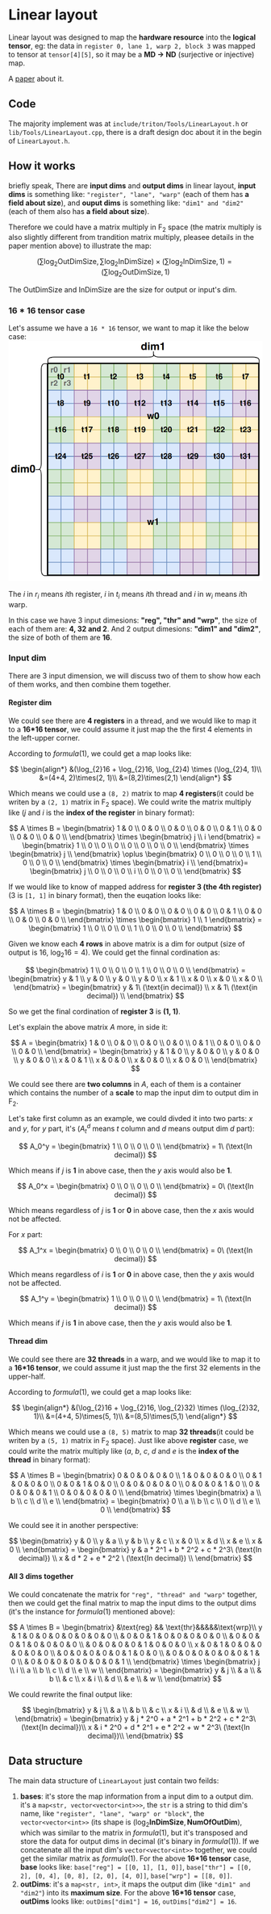 # Linear layout
Linear layout was designed to map the **hardware resource** into the **logical tensor**, eg: the data in `register 0, lane 1, warp 2, block 3` was mapped to tensor at `tensor[4][5]`, so it may be a **MD -> ND** (surjective or injective) map.

A [paper](https://arxiv.org/pdf/2505.23819) about it.

## Code
The majority implement was at `include/triton/Tools/LinearLayout.h` or `lib/Tools/LinearLayout.cpp`, there is a draft design doc about it in the begin of `LinearLayout.h`.

## How it works
briefly speak, There are **input dims** and **output dims** in linear layout, **input dims** is something like: `"register", "lane", "warp"` (each of them has **a field about size**), and **ouput dims** is something like: `"dim1" and "dim2"` (each of them also has **a field about size**).

Therefore we could have a matrix multiply in $\text{F}_2$ space (the matrix multiply is also slightly different from trandition matrix multiply, pleasee details in the paper mention above) to illustrate the map:

$$
(\sum \log_2\text{OutDimSize}, \sum \log_2\text{InDimSize}) \times (\sum \log_2\text{InDimSize}, 1) = (\sum \log_2\text{OutDimSize}, 1) \tag{1}
$$

The $\text{OutDimSize}$ and $\text{InDimSize}$ are the size for output or input's dim.

### 16 * 16 tensor case
Let's assume we have a `16 * 16` tensor, we want to map it like the below case:
![16*16 tensor layout](./png/tensor-layout.png)

The $i$ in $r_i$ means $i$th register, $i$ in $t_i$ means $i$th thread and $i$ in $w_i$ means $i$th warp.

In this case we have 3 input dimesions: **"reg", "thr" and "wrp"**, the size of each of them are: **4, 32 and 2**.
And 2 output dimesions: **"dim1" and "dim2"**, the size of both of them are **16**.

### Input dim
There are 3 input dimension, we will discuss two of them to show how each of them works, and then combine them together.
#### Register dim
We could see there are **4 registers** in a thread, and we would like to map it to a **16*16 tensor**, we could assume it just map the the first 4 elements in the left-upper corner.

According to $formula (1)$, we could get a map looks like:

$$
\begin{align*}
&(\log_{2}16 + \log_{2}16, \log_{2}4) \times (\log_{2}4, 1)\\
&=(4+4, 2)\times(2, 1)\\
&=(8,2)\times(2,1)
\end{align*}
$$

Which means we could use a `(8, 2)` matrix to map **4 registers**(it could be writen by a `(2, 1)` matrix in $\text{F}_2$ space).
We could write the matrix multiply like ($j$ and $i$ is the **index of the register** in binary format):

$$
A \times B = \begin{bmatrix}
1 & 0 \\
0 & 0 \\
0 & 0 \\
0 & 0 \\
0 & 1 \\
0 & 0 \\
0 & 0 \\
0 & 0 \\
\end{bmatrix}
\times
\begin{bmatrix}
j \\
i
\end{bmatrix} = 
\begin{bmatrix}
1 \\
0 \\
0 \\
0 \\
0 \\
0 \\
0 \\
0 \\
\end{bmatrix} \times
\begin{bmatrix}
j \\
\end{bmatrix} \oplus 
\begin{bmatrix}
0 \\
0 \\
0 \\
0 \\
1 \\
0 \\
0 \\
0 \\
\end{bmatrix} \times
\begin{bmatrix}
i \\
\end{bmatrix}=
\begin{bmatrix}
j \\
0 \\
0 \\
0 \\
i \\
0 \\
0 \\
0 \\
\end{bmatrix}
$$

If we would like to know of mapped address for **register 3 (the 4th register)** (3 is `[1, 1]` in binary format), then the euqation looks like:

$$
A \times B = \begin{bmatrix}
1 & 0 \\
0 & 0 \\
0 & 0 \\
0 & 0 \\
0 & 1 \\
0 & 0 \\
0 & 0 \\
0 & 0 \\
\end{bmatrix}
\times
\begin{bmatrix}
1 \\
1
\end{bmatrix} = 
\begin{bmatrix}
1 \\
0 \\
0 \\
0 \\
1 \\
0 \\
0 \\
0 \\
\end{bmatrix}
$$

Given we know each **4 rows** in above matrix is a dim for output (size of output is 16, $\log_{2}16=4$).
We could get the finnal cordination as:

$$
\begin{bmatrix}
1 \\
0 \\
0 \\
0 \\
1 \\
0 \\
0 \\
0 \\
\end{bmatrix} = 
\begin{bmatrix}
y & 1 \\
y & 0 \\
y & 0 \\
y & 0 \\
x & 1 \\
x & 0 \\
x & 0 \\
x & 0 \\
\end{bmatrix} = 
\begin{bmatrix}
y & 1\ (\text{in decimal}) \\
x & 1\ (\text{in decimal}) \\
\end{bmatrix}
$$

So we get the final cordination of **register 3** is **(1, 1)**.

Let's explain the above matrix $A$ more, in side it:

$$
A  = 
\begin{bmatrix}
1 & 0 \\
0 & 0 \\
0 & 0 \\
0 & 0 \\
0 & 1 \\
0 & 0 \\
0 & 0 \\
0 & 0 \\
\end{bmatrix} =
\begin{bmatrix}
y & 1 & 0 \\
y & 0 & 0 \\
y & 0 & 0 \\
y & 0 & 0 \\
x & 0 & 1 \\
x & 0 & 0 \\
x & 0 & 0 \\
x & 0 & 0 \\
\end{bmatrix}
$$

We could see there are **two columns** in $A$, each of them is a container which contains the number of a **scale** to map the input dim to output dim in $\text{F}_2$.

Let's take first column as an example, we could divded it into two parts: $x$ and $y$, for $y$ part, it's ($A_t^d$ means $t$ column and $d$ means output dim $d$ part):

$$
A_0^y = \begin{bmatrix}
1 \\
0 \\
0 \\
0 \\
\end{bmatrix} = 
1\ (\text{In decimal})
$$

Which means if $j$ is **1** in above case, then the *y* axis would also be **1**.

$$
A_0^x = \begin{bmatrix}
0 \\
0 \\
0 \\
0 \\
\end{bmatrix} = 
0\ (\text{In decimal})
$$

Which means regardless of $j$ is **1** or **0** in above case, then the *x* axis would not be affected.

For $x$ part:

$$
A_1^x = \begin{bmatrix}
0 \\
0 \\
0 \\
0 \\
\end{bmatrix} = 
0\ (\text{In decimal})
$$

Which means regardless of $i$ is **1** or **0** in above case, then the *y* axis would not be affected.

$$
A_1^y = \begin{bmatrix}
1 \\
0 \\
0 \\
0 \\
\end{bmatrix} = 
1\ (\text{In decimal})
$$

Which means if $j$ is **1** in above case, then the *y* axis would also be **1**.

#### Thread dim
We could see there are **32 threads** in a warp, and we would like to map it to a **16*16 tensor**, we could assume it just map the the first 32 elements in the upper-half.

According to $formula (1)$, we could get a map looks like:

$$
\begin{align*}
&(\log_{2}16 + \log_{2}16, \log_{2}32) \times (\log_{2}32, 1)\\
&=(4+4, 5)\times(5, 1)\\
&=(8,5)\times(5,1)
\end{align*}
$$

Which means we could use a `(8, 5)` matrix to map **32 threads**(it could be writen by a `(5, 1)` matrix in $\text{F}_2$ space).
Just like above **register** case, we could write the matrix multiply like ($a$, $b$, $c$, $d$ and $e$ is the **index of the thread** in binary format):

$$
A \times B = \begin{bmatrix}
0 & 0 & 0 & 0 & 0 \\
1 & 0 & 0 & 0 & 0 \\
0 & 1 & 0 & 0 & 0 \\
0 & 0 & 1 & 0 & 0 \\
0 & 0 & 0 & 0 & 0 \\
0 & 0 & 0 & 1 & 0 \\
0 & 0 & 0 & 0 & 1 \\
0 & 0 & 0 & 0 & 0 \\
\end{bmatrix}
\times
\begin{bmatrix}
a \\
b \\
c \\
d \\
e \\
\end{bmatrix} =
\begin{bmatrix}
0 \\
a \\
b \\
c \\
0 \\
d \\
e \\
0 \\
\end{bmatrix}
$$

We could see it in another perspective:

$$
\begin{bmatrix}
y & 0 \\
y & a \\
y & b \\
y & c \\
x & 0 \\
x & d \\
x & e \\
x & 0 \\
\end{bmatrix} = 
\begin{bmatrix}
y & a * 2^1 + b * 2^2 + c * 2^3\ (\text{In decimal}) \\
x & d * 2 + e * 2^2 \ (\text{In decimal}) \\
\end{bmatrix}
$$

#### All 3 dims together
We could concatenate the matrix for `"reg", "thread" and "warp"` together, then we could get the final matrix to map the input dims to the output dims (it's the instance for $formula (1)$ mentioned above):

$$
A \times B = \begin{bmatrix}
&\text{reg} && \text{thr}&&&&&\text{wrp}\\
y & 1 & 0 & 0 & 0 & 0 & 0 & 0 & 0 \\
& 0 & 0 & 1 & 0 & 0 & 0 & 0 & 0 \\
& 0 & 0 & 0 & 1 & 0 & 0 & 0 & 0 \\
& 0 & 0 & 0 & 0 & 1 & 0 & 0 & 0 \\
x & 0 & 1 & 0 & 0 & 0 & 0 & 0 & 0 \\
& 0 & 0 & 0 & 0 & 0 & 1 & 0 & 0 \\
& 0 & 0 & 0 & 0 & 0 & 0 & 1 & 0 \\
& 0 & 0 & 0 & 0 & 0 & 0 & 0 & 1 \\
\end{bmatrix}
\times
\begin{bmatrix}
j \\
i \\
a \\
b \\
c \\
d \\
e \\
w \\
\end{bmatrix} =
\begin{bmatrix}
y & j \\
& a \\
& b \\
& c \\
x & i \\
& d \\
& e \\
& w \\
\end{bmatrix}
$$

We could rewrite the final output like:

$$
\begin{bmatrix}
y & j \\
& a \\
& b \\
& c \\
x & i \\
& d \\
& e \\
& w \\
\end{bmatrix} = 
\begin{bmatrix}
y & j * 2^0 + a * 2^1 + b * 2^2 + c * 2^3\ (\text{In decimal})\\
x & i * 2^0 + d * 2^1 + e * 2^2 + w * 2^3\ (\text{In decimal})\\
\end{bmatrix}
$$

## Data structure
The main data structure of `LinearLayout` just contain two feilds:
1. **bases**: it's store the map information from a input dim to a output dim.
    it's a `map<str, vector<vector<int>>>`, the `str` is a string to thid dim's name, like `"register", "lane", "warp" or "block"`, the `vector<vector<int>>` (its shape is $(\log_2\textbf{InDimSize}, \textbf{NumOfOutDim})$, which was similar to the matrix in $formula (1)$, but it's transposed and store the data for output dims in decimal (it's binary in $formula (1)$).
    If we concatenate all the input dim's `vector<vector<int>>` together, we could get the similar matrix as $formula (1)$.
    For the above **16*16 tensor** case, **base** looks like:
    `base["reg"] = [[0, 1], [1, 0]]`,
    `base["thr"] = [[0, 2], [0, 4], [0, 8], [2, 0], [4, 0]]`,
    `base["wrp"] = [[8, 0]]`.
2. **outDims**: it's a `map<str, int>`, it maps the output dim (like `"dim1" and "dim2"`) into its **maximum size**.
    For the above **16*16 tensor** case, **outDims** looks like:
    `outDims["dim1"] = 16`,
    `outDims["dim2"] = 16`.